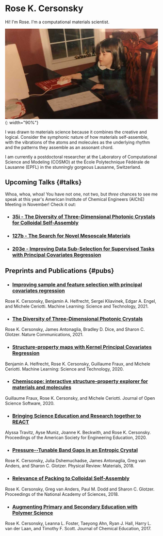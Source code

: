 # Rose K. Cersonsky

Hi! I'm Rose. I'm a computational materials scientist.

![Minime](/assets/gallery/mini_comp_sci.jpg){: width="90%"}

I was drawn to materials science because it combines the creative and logical. Consider the symphonic nature of how materials self-assemble, with the vibrations of the atoms and molecules as the underlying rhythm and the patterns they assemble as an assonant chord.

I am currently a postdoctoral researcher at the Laboratory of Computational Science and Modeling (COSMO) at the École Polytechnique Fédérale de Lausanne (EPFL) in the stunningly gorgeous Lausanne, Switzerland.
<!--
![Lac Leman 2](/assets/gallery/LacLeman2.jpg){: height="190px";pad="5px"}
![Lac Leman 3](/assets/gallery/LacLeman3.jpg){: height="190px";pad="5px"} -->

## Upcoming Talks {#talks}
Whoa, whoa, whoa! You have not one, not two, but *three* chances to see me speak
at this year's American Institute of Chemical Engineers (AIChE) Meeting in November! Check it out:

* ### [35i - The Diversity of Three-Dimensional Photonic Crystals for Colloidal Self-Assembly](https://aiche.confex.com/aiche/2021/meetingapp.cgi/Paper/630237)
* ### [127b - The Search for Novel Mesoscale Materials](https://aiche.confex.com/aiche/2021/meetingapp.cgi/Paper/629710)
* ### [203e - Improving Data Sub-Selection for Supervised Tasks with Principal Covariates Regression](https://aiche.confex.com/aiche/2021/meetingapp.cgi/Paper/627282)


## Preprints and Publications {#pubs}
* ### [Improving sample and feature selection with principal covariates regression](https://iopscience.iop.org/article/10.1088/2632-2153/abfe7c)
Rose K. Cersonsky, Benjamin A. Helfrecht, Sergei Kliavinek, Edgar A. Engel, and Michele Ceriotti. Machine Learning: Science and Technology, 2021.

* ### [The Diversity of Three-Dimensional Photonic Crystals](https://www.nature.com/articles/s41467-021-22809-6)
Rose K. Cersonsky, James Antonaglia, Bradley D. Dice, and Sharon C. Glotzer. Nature Communications, 2021.

* ### [Structure-property maps with Kernel Principal Covariates Regression](https://iopscience.iop.org/article/10.1088/2632-2153/aba9ef)
Benjamin A. Helfrecht, Rose K. Cersonsky, Guillaume Fraux, and Michele Ceriotti. Machine Learning: Science and Technology, 2020.

* ### [Chemiscope: interactive structure-property explorer for materials and molecules](https://doi.org/10.21105/joss.02117)
Guillaume Fraux, Rose K. Cersonsky, and Michele Ceriotti. Journal of Open Science Software, 2020.

* ### [Bringing Science Education and Research together to REACT](https://peer.asee.org/35030)
Alyssa Travitz, Ayse Muniz, Joanne K. Beckwith, and  Rose K. Cersonsky. Proceedings of the American Society for Engineering Education, 2020.

* ### [Pressure--Tunable Band Gaps in an Entropic Crystal](https://journals.aps.org/prmaterials/abstract/10.1103/PhysRevMaterials.2.125201)
Rose K. Cersonsky, Julia Dshemuchadse, James Antonaglia, Greg van Anders, and Sharon C. Glotzer. Physical Review: Materials, 2018.

* ### [Relevance of Packing to Colloidal Self-Assembly](http://www.pnas.org/content/early/2018/01/29/1720139115)
Rose K. Cersonsky, Greg van Anders, Paul M. Dodd and Sharon C. Glotzer. Proceedings of the National Academy of Sciences, 2018.

* ### [Augmenting Primary and Secondary Education with Polymer Science](http://pubs.acs.org/doi/10.1021/acs.jchemed.6b00805)
Rose K. Cersonsky, Leanna L. Foster, Taeyong Ahn, Ryan J. Hall, Harry L. van der Laan, and Timothy F. Scott. Journal of Chemical Education, 2017.

